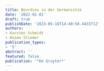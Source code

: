 ```yaml
---
title: Bourdieu in der Germanistik
date: '2022-01-01'
draft: true
publishDate: '2023-05-16T14:40:58.443371Z'
authors:
- Karsten Schmidt
- Haimo Stiemer
publication_types:
- '5'
abstract: ''
featured: false
publication: '*De Gruyter*'
---
```


